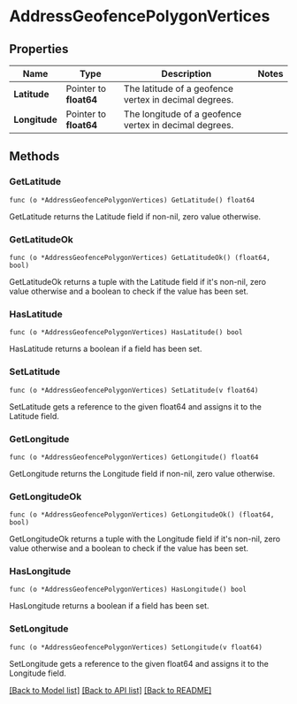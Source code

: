 # AddressGeofencePolygonVertices

## Properties

Name | Type | Description | Notes
------------ | ------------- | ------------- | -------------
**Latitude** | Pointer to **float64** | The latitude of a geofence vertex in decimal degrees. | 
**Longitude** | Pointer to **float64** | The longitude of a geofence vertex in decimal degrees. | 

## Methods

### GetLatitude

`func (o *AddressGeofencePolygonVertices) GetLatitude() float64`

GetLatitude returns the Latitude field if non-nil, zero value otherwise.

### GetLatitudeOk

`func (o *AddressGeofencePolygonVertices) GetLatitudeOk() (float64, bool)`

GetLatitudeOk returns a tuple with the Latitude field if it's non-nil, zero value otherwise
and a boolean to check if the value has been set.

### HasLatitude

`func (o *AddressGeofencePolygonVertices) HasLatitude() bool`

HasLatitude returns a boolean if a field has been set.

### SetLatitude

`func (o *AddressGeofencePolygonVertices) SetLatitude(v float64)`

SetLatitude gets a reference to the given float64 and assigns it to the Latitude field.

### GetLongitude

`func (o *AddressGeofencePolygonVertices) GetLongitude() float64`

GetLongitude returns the Longitude field if non-nil, zero value otherwise.

### GetLongitudeOk

`func (o *AddressGeofencePolygonVertices) GetLongitudeOk() (float64, bool)`

GetLongitudeOk returns a tuple with the Longitude field if it's non-nil, zero value otherwise
and a boolean to check if the value has been set.

### HasLongitude

`func (o *AddressGeofencePolygonVertices) HasLongitude() bool`

HasLongitude returns a boolean if a field has been set.

### SetLongitude

`func (o *AddressGeofencePolygonVertices) SetLongitude(v float64)`

SetLongitude gets a reference to the given float64 and assigns it to the Longitude field.


[[Back to Model list]](../README.md#documentation-for-models) [[Back to API list]](../README.md#documentation-for-api-endpoints) [[Back to README]](../README.md)


